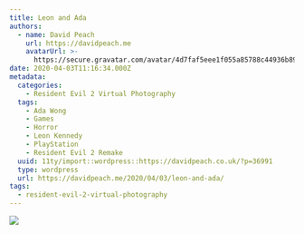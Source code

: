 ```yaml
---
title: Leon and Ada
authors:
  - name: David Peach
    url: https://davidpeach.me
    avatarUrl: >-
      https://secure.gravatar.com/avatar/4d7faf5eee1f055a85788c44936b8995eaab6dfb004e7854ec747ccb272e91ee?s=96&d=mm&r=g
date: 2020-04-03T11:16:34.000Z
metadata:
  categories:
    - Resident Evil 2 Virtual Photography
  tags:
    - Ada Wong
    - Games
    - Horror
    - Leon Kennedy
    - PlayStation
    - Resident Evil 2 Remake
  uuid: 11ty/import::wordpress::https://davidpeach.co.uk/?p=36991
  type: wordpress
  url: https://davidpeach.me/2020/04/03/leon-and-ada/
tags:
  - resident-evil-2-virtual-photography
---
```

[![](/assets/RESIDENT-EVIL-2_20190202110355-tdLHqH4Y2Pgb.jpg)](/assets/RESIDENT-EVIL-2_20190202110355-tdLHqH4Y2Pgb.jpg)